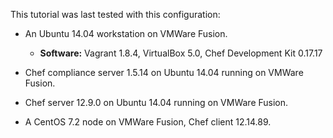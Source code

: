 This tutorial was last tested with this configuration:

* An Ubuntu 14.04 workstation on VMWare Fusion.
  * **Software:** Vagrant 1.8.4, VirtualBox 5.0, Chef Development Kit 0.17.17

* Chef compliance server 1.5.14 on Ubuntu 14.04 running on VMWare Fusion.

* Chef server 12.9.0 on Ubuntu 14.04 running on VMWare Fusion.

* A CentOS 7.2 node on VMWare Fusion, Chef client 12.14.89.
